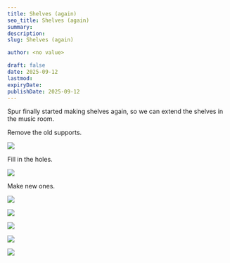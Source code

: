 ```yaml
---
title: Shelves (again)
seo_title: Shelves (again)
summary:
description:
slug: Shelves (again)

author: <no value>

draft: false
date: 2025-09-12
lastmod:
expiryDate:
publishDate: 2025-09-12
---
```

Spur finally started making shelves again, so we can extend the shelves in the music room.



Remove the old supports.

![](/images/2952.jpeg )

Fill in the holes.

![](/images/2953.jpeg )

Make new ones.

![](/images/0467.jpeg )


![](/images/0469.jpeg )

![](/images/0472.jpeg )

![](/images/0488.jpeg )

![](/images/0490.jpeg )

